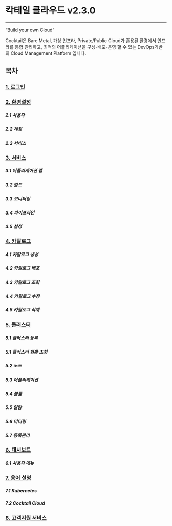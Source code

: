 # 칵테일 클라우드 v2.3.0

---

“Build your own Cloud”

Cocktail은 Bare Metal, 가상 인프라, Private/Public Cloud가 혼용된 환경에서 인프라를 통합 관리하고, 최적의 어플리케이션을 구성-배포-운영 할 수 있는 DevOps기반의 Cloud Management Platform 입니다.

## 목차

### [1. 로그인](/b85c-adf8-c778.md)

### [2. 환경설정](/d658-acbd-c124-c815.md)

##### 2.1 사용자

##### 2.2 계정

##### 2.3 서비스

### [3. 서비스](/c11c-be44-c2a4.md)

##### 3.1 어플리케이션 맵

##### 3.2 빌드

##### 3.3 모니터링

##### 3.4 파이프라인

##### 3.5 설정

### [4. 카탈로그](/catalog/catalog.md)

##### 4.1 카탈로그 생성

##### 4.2 카탈로그 배포

##### 4.3 카탈로그 조회

##### 4.4 카탈로그 수정

##### 4.5 카탈로그 삭제

### [5. 클러스터](/c11c-be44-c2a4/c5b4-d50c-b9ac-cf00-c774-c158-b9f5/d074-b7ec-c2a4-d130-bbf8-d130-b9c1.md)

##### 5.1 클러스터 등록

##### 5.1 클러스터 현황 조회

##### **5.2 노드**

##### 5.3 어플리케이션

##### 5.4 볼륨

##### 5.5 알람

##### 5.6 미터링

##### 5.7 등록관리

### [6. 대시보드](/dashboard/b300-c2dc-bcf4-b4dc.md)

##### 6.1 사용자 메뉴

### [7. 용어 설명](/c6a9-c5b4-c815-b9ac.md)

##### 7.1 Kubernetes

##### 7.2 Cocktail Cloud

### [8. 고객지원 서비스](/ace0-ac1d-c9c0-c6d0-c11c-be44-c2a4.md)



